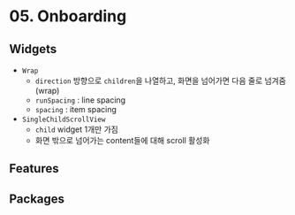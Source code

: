 # 05. Onboarding

## Widgets

- `Wrap`
  - `direction` 방향으로 `children`을 나열하고, 화면을 넘어가면 다음 줄로 넘겨줌 (wrap)
  - `runSpacing` : line spacing
  - `spacing` : item spacing
- `SingleChildScrollView`
  - `child` widget 1개만 가짐
  - 화면 밖으로 넘어가는 content들에 대해 scroll 활성화

## Features

## Packages

